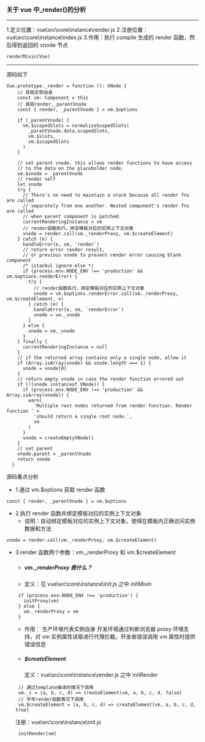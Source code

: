 ### 关于 vue 中\_render()的分析

---

1.定义位置：vue\src\core\instance\render.js 2.注册位置：vue\src\core\instance\index.js 3.作用：执行 compile 生成的 render 函数，然后得到返回的 vnode 节点

```
renderMixin(Vue)
```

---

源码如下

```
Vue.prototype._render = function (): VNode {
    // 获取实例自身
    const vm: Component = this
    // 获取render,_parentVnode
    const { render, _parentVnode } = vm.$options

    if (_parentVnode) {
      vm.$scopedSlots = normalizeScopedSlots(
        _parentVnode.data.scopedSlots,
        vm.$slots,
        vm.$scopedSlots
      )
    }

    // set parent vnode. this allows render functions to have access
    // to the data on the placeholder node.
    vm.$vnode = _parentVnode
    // render self
    let vnode
    try {
      // There's no need to maintain a stack because all render fns are called
      // separately from one another. Nested component's render fns are called
      // when parent component is patched.
      currentRenderingInstance = vm
      // render函数执行，绑定模板对应的实例上下文对象
      vnode = render.call(vm._renderProxy, vm.$createElement)
    } catch (e) {
      handleError(e, vm, `render`)
      // return error render result,
      // or previous vnode to prevent render error causing blank component
      /* istanbul ignore else */
      if (process.env.NODE_ENV !== 'production' && vm.$options.renderError) {
        try {
          // render函数执行，绑定模板对应的实例上下文对象
          vnode = vm.$options.renderError.call(vm._renderProxy, vm.$createElement, e)
        } catch (e) {
          handleError(e, vm, `renderError`)
          vnode = vm._vnode
        }
      } else {
        vnode = vm._vnode
      }
    } finally {
      currentRenderingInstance = null
    }
    // if the returned array contains only a single node, allow it
    if (Array.isArray(vnode) && vnode.length === 1) {
      vnode = vnode[0]
    }
    // return empty vnode in case the render function errored out
    if (!(vnode instanceof VNode)) {
      if (process.env.NODE_ENV !== 'production' && Array.isArray(vnode)) {
        warn(
          'Multiple root nodes returned from render function. Render function ' +
          'should return a single root node.',
          vm
        )
      }
      vnode = createEmptyVNode()
    }
    // set parent
    vnode.parent = _parentVnode
    return vnode
  }
```

源码重点分析

- 1.通过 vm.$options 获取 render 函数

```
const { render, _parentVnode } = vm.$options
```

- 2.执行 render 函数并绑定模板对应的实例上下文对象
  - 说明：自动绑定模板对应的实例上下文对象，使得在模板内正确访问实例数据和方法

```
vnode = render.call(vm._renderProxy, vm.$createElement)
```

- 3.render 函数两个参数：vm.\_renderProxy 和 vm.$createElement

  - ##### vm.\_renderProxy 是什么？
  - 定义：见 vue\src\core\instance\init.js 之中 initMixin

  ```
   if (process.env.NODE_ENV !== 'production') {
     initProxy(vm)
   } else {
     vm._renderProxy = vm
   }
  ```

  - 作用：
    生产环境代表实例自身
    开发环境通过判断浏览器 proxy 环境支持，对 vm 实例属性读取进行代理拦截，开发者错误调用 vm 属性时提供错误信息

  - ##### $createElement
    定义：vue\src\core\instance\render.js 之中 initRender

  ```
   // 通过template编译的情况下调用
   vm._c = (a, b, c, d) => createElement(vm, a, b, c, d, false)
   // 手写render函数情况下调用
   vm.$createElement = (a, b, c, d) => createElement(vm, a, b, c, d, true)
  ```

  注册：vue\src\core\instance\init.js

  ```
   initRender(vm)
  ```
